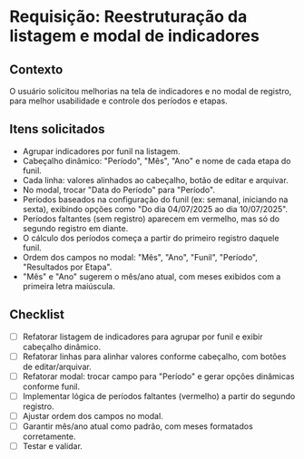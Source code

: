 # Requisição: Reestruturação da listagem e modal de indicadores

## Contexto
O usuário solicitou melhorias na tela de indicadores e no modal de registro, para melhor usabilidade e controle dos períodos e etapas.

## Itens solicitados
- Agrupar indicadores por funil na listagem.
- Cabeçalho dinâmico: "Período", "Mês", "Ano" e nome de cada etapa do funil.
- Cada linha: valores alinhados ao cabeçalho, botão de editar e arquivar.
- No modal, trocar "Data do Período" para "Período".
- Períodos baseados na configuração do funil (ex: semanal, iniciando na sexta), exibindo opções como "Do dia 04/07/2025 ao dia 10/07/2025".
- Períodos faltantes (sem registro) aparecem em vermelho, mas só do segundo registro em diante.
- O cálculo dos períodos começa a partir do primeiro registro daquele funil.
- Ordem dos campos no modal: "Mês", "Ano", "Funil", "Período", "Resultados por Etapa".
- "Mês" e "Ano" sugerem o mês/ano atual, com meses exibidos com a primeira letra maiúscula.

## Checklist
- [ ] Refatorar listagem de indicadores para agrupar por funil e exibir cabeçalho dinâmico.
- [ ] Refatorar linhas para alinhar valores conforme cabeçalho, com botões de editar/arquivar.
- [ ] Refatorar modal: trocar campo para "Período" e gerar opções dinâmicas conforme funil.
- [ ] Implementar lógica de períodos faltantes (vermelho) a partir do segundo registro.
- [ ] Ajustar ordem dos campos no modal.
- [ ] Garantir mês/ano atual como padrão, com meses formatados corretamente.
- [ ] Testar e validar. 